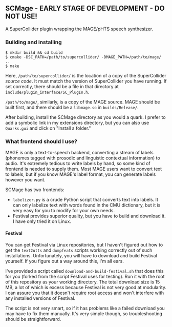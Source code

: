 ## SCMage - EARLY STAGE OF DEVELOPMENT - DO NOT USE! ##

A SuperCollider plugin wrapping the MAGE/pHTS speech synthesizer.

### Building and installing ###

    $ mkdir build && cd build
    $ cmake -DSC_PATH=/path/to/supercollider/ -DMAGE_PATH=/path/to/mage/ ..
    $ make

Here, `/path/to/supercollider/` is the location of a copy of the SuperCollider *source code*. It must match the version of SuperCollider you have running. If set correctly, there should be a file in that directory at `include/plugin_interface/SC_PlugIn.h`.

`/path/to/mage/`, similarly, is a copy of the MAGE source. MAGE should be built first, and there should be a `libmage.so` in `builds/Release/`.

After building, install the SCMage directory as you would a quark. I prefer to add a symbolic link in my extensions directory, but you can also use `Quarks.gui` and click on "Install a folder."

### What frontend should I use? ###

MAGE is only a text-to-speech backend, converting a stream of labels (phonemes tagged with prosodic and linguistic contextual information) to audio. It's extremely tedious to write labels by hand, so some kind of frontend is needed to supply them. Most MAGE users want to convert text to labels, but if you know MAGE's label format, you can generate labels however you want.

SCMage has two frontends:

- `labelizer.py` is a crude Python script that converts text into labels. It can only labelize text with words found in the CMU dictionary, but it is very easy for you to modify for your own needs.
- Festival provides superior quality, but you have to build and download it. I have only tried it on Linux.

#### Festival ####

You can get Festival via Linux repositories, but I haven't figured out how to get the `text2utts` and `dumpfeats` scripts working correctly out of such installations. Unfortunately, you will have to download and build Festival yourself. If you figure out a way around this, I'm all ears.

I've provided a script called `download-and-build-festival.sh` that does this for you (forked from the script Festival uses for testing). Run it with the root of this repository as your working directory. The total download size is 15 MB, a lot of which is excess because Festival is not very good at modularity. I can assure you that it doesn't require root access and won't interfere with any installed versions of Festival.

The script is not very smart, so if it has problems like a failed download you may have to fix them manually. It's very simple though, so troubleshooting should be straightforward.

